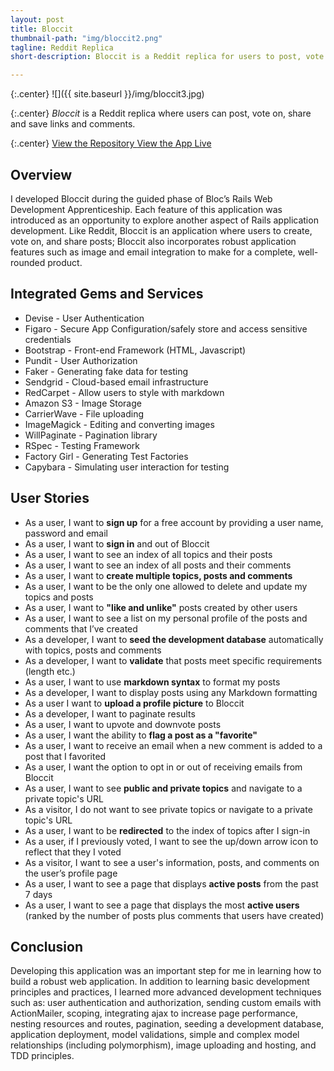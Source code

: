 ```yaml
---
layout: post
title: Bloccit
thumbnail-path: "img/bloccit2.png"
tagline: Reddit Replica
short-description: Bloccit is a Reddit replica for users to post, vote on, share and save links and comments.

---
```


{:.center}
![]({{ site.baseurl }}/img/bloccit3.jpg)

{:.center}
_Bloccit_ is a Reddit replica where users can post, vote on, share and save links and comments.

{:.center}
<a href="https://github.com/comfortcode/bloccit" target="_blank" class="button">View the Repository
  <i class="fa fa-fw fa-github"></i>
</a>
<a href="https://bloccitnb-app.herokuapp.com/" target="_blank" class="button">View the App Live
  <i class="fa fa-fw fa-external-link-square"></i>
</a>

## Overview

I developed Bloccit during the guided phase of Bloc’s Rails Web Development Apprenticeship. Each feature of this application was introduced as an opportunity to explore another aspect of Rails application development. Like Reddit, Bloccit is an application where users to create, vote on, and share posts; Bloccit also incorporates robust application features such as image and email integration to make for a complete, well-rounded product.

## Integrated Gems and Services
* Devise - User Authentication
* Figaro - Secure App Configuration/safely store and access sensitive credentials
* Bootstrap - Front-end Framework (HTML, Javascript)
* Pundit - User Authorization
* Faker - Generating fake data for testing
* Sendgrid - Cloud-based email infrastructure
* RedCarpet - Allow users to style with markdown
* Amazon S3 - Image Storage
* CarrierWave - File uploading
* ImageMagick - Editing and converting images
* WillPaginate - Pagination library
* RSpec - Testing Framework
* Factory Girl - Generating Test Factories
* Capybara - Simulating user interaction for testing 

## User Stories

* As a user, I want to **sign up** for a free account by providing a user name, password and email
* As a user, I want to **sign in** and out of Bloccit
* As a user, I want to see an index of all topics and their posts
* As a user, I want to see an index of all posts and their comments
* As a user, I want to **create multiple topics, posts and comments**
* As a user, I want to be the only one allowed to delete and update my topics and posts
* As a user, I want to **"like and unlike"** posts created by other users
* As a user, I want to see a list on my personal profile of the posts and comments that I’ve created
* As a developer, I want to **seed the development database** automatically with topics, posts and comments
* As a developer, I want to **validate** that posts meet specific requirements (length etc.)
* As a user, I want to use **markdown syntax** to format my posts
* As a developer, I want to display posts using any Markdown formatting
* As a user I want to **upload a profile picture** to Bloccit
* As a developer, I want to paginate results
* As a user, I want to upvote and downvote posts
* As a user, I want the ability to **flag a post as a "favorite"**
* As a user, I want to receive an email when a new comment is added to a post that I favorited
* As a user, I want the option to opt in or out of receiving emails from Bloccit
* As a user, I want to see **public and private topics** and navigate to a private topic's URL
* As a visitor, I do not want to see private topics or navigate to a private topic's URL
* As a user, I want to be **redirected** to the index of topics after I sign-in
* As a user, if I previously voted, I want to see the up/down arrow icon to reflect that they I voted
* As a visitor, I want to see a user's information, posts, and comments on the user’s profile page
* As a user, I want to see a page that displays **active posts** from the past 7 days
* As a user, I want to see a page that displays the most **active users** (ranked by the number of posts plus comments that users have created)

## Conclusion
Developing this application was an important step for me in learning how to build a robust web application. In addition to learning basic development principles and practices, I learned more advanced development techniques such as: user authentication and authorization, sending custom emails with ActionMailer, scoping, integrating ajax to increase page performance, nesting resources and routes, pagination, seeding a development database, application deployment, model validations, simple and complex model relationships (including polymorphism), image uploading and hosting, and TDD principles.